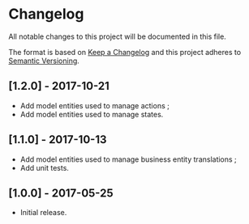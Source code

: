 # Changelog
All notable changes to this project will be documented in this file.

The format is based on [Keep a Changelog](http://keepachangelog.com/) and this project adheres to
[Semantic Versioning](http://semver.org/).

## [1.2.0] - 2017-10-21
 * Add model entities used to manage actions ;
 * Add model entities used to manage states.

## [1.1.0] - 2017-10-13
 * Add model entities used to manage business entity translations ;
 * Add unit tests.

## [1.0.0] - 2017-05-25
 * Initial release.
